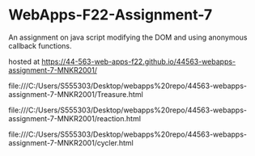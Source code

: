 # WebApps-F22-Assignment-7
An assignment on java script modifying the DOM and using anonymous callback functions.

hosted at https://44-563-web-apps-f22.github.io/44563-webapps-assignment-7-MNKR2001/

file:///C:/Users/S555303/Desktop/webapps%20repo/44563-webapps-assignment-7-MNKR2001/Treasure.html

file:///C:/Users/S555303/Desktop/webapps%20repo/44563-webapps-assignment-7-MNKR2001/reaction.html

file:///C:/Users/S555303/Desktop/webapps%20repo/44563-webapps-assignment-7-MNKR2001/cycler.html
